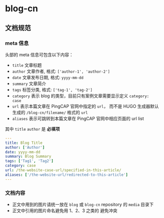 # blog-cn

## 文档规范

### meta 信息

头部的 meta 信息可包含以下内容：

- `title` 文章标题
- `author` 文章作者, 格式: `['author-1', 'author-2']`
- `date` 文章发布日期, 格式: `yyyy-mm-dd`
- `summary` 文章简介
- `tags` 标签分类, 格式: `['tag-1', 'tag-2']`
- `category` 表示 blog 的类型，目前只有案例文章需要显示定义 `category: case`
- `url` 表示本篇文章在 PingCAP 官网中指定的 `url`， 而不是 HUGO 生成器默认生成的 `/blog-cn/filename/` 格式的 `url`
- `aliases` 表示可跳转到本篇文章在 PingCAP 官网中相应页面的 url list

其中 `title` `author` 是 **必填项**

```yml
---
title: Blog Title
author: ['Author']
date: yyyy-mm-dd
summary: Blog Summary
tags: ['Tag1', 'Tag2']
category: case
url: /the-website-case-url/specified-in-this-article/
aliases: ['/the-website-url/redirected-to-this-article']
---
```

### 文档内容

- 正文中用到的图片请统一放在 `blog` 或 `blog-cn` repository 的 `media` 目录下
- 正文中引用的图片命名避免用 1、2、3 之类的 避免冲突
